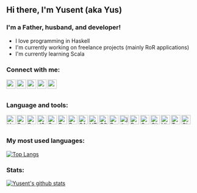 ## Hi there, I'm Yusent (aka Yus)

### I'm a Father, husband, and developer!
- I love programming in Haskell
- I'm currently working on freelance projects (mainly RoR applications)
- I'm currently learning Scala

### Connect with me:
[<img align="left" alt="yusent | Protonmail" width="24px" src="https://cdn.jsdelivr.net/npm/simple-icons@v3/icons/protonmail.svg" />](mailto:yusent@protonmail.com)
[<img align="left" alt="yusent | LinkedIn" width="24px" src="https://cdn.jsdelivr.net/npm/simple-icons@v3/icons/linkedin.svg" />](https://www.linkedin.com/in/yusent)
[<img align="left" alt="yusent | Hackerrank" width="24px" src="https://cdn.jsdelivr.net/npm/simple-icons@v3/icons/hackerrank.svg" />](https://www.hackerrank.com/yusent)
[<img align="left" alt="yusent | Twitter" width="24px" src="https://cdn.jsdelivr.net/npm/simple-icons@v3/icons/twitter.svg" />](https://twitter.com/yusent12)
[<img align="left" alt="yusent | Facebook" width="24px" src="https://cdn.jsdelivr.net/npm/simple-icons@v3/icons/facebook.svg" />](https://www.facebook.com/yusent)

<br /><br />

### Language and tools:
<img align="left" alt="Haskell language" width="24px" src="https://cdn.jsdelivr.net/npm/simple-icons@v3/icons/haskell.svg" />
<img align="left" alt="Ruby language" width="24px" src="https://cdn.jsdelivr.net/npm/simple-icons@v3/icons/ruby.svg" />
<img align="left" alt="Python language" width="24px" src="https://cdn.jsdelivr.net/npm/simple-icons@v3/icons/python.svg" />
<img align="left" alt="JS language" width="24px" src="https://cdn.jsdelivr.net/npm/simple-icons@v3/icons/javascript.svg" />
<img align="left" alt="Scala language" width="24px" src="https://cdn.jsdelivr.net/npm/simple-icons@v3/icons/scala.svg" />
<img align="left" alt="Ruby on Rails framework" width="24px" src="https://cdn.jsdelivr.net/npm/simple-icons@v3/icons/rubyonrails.svg" />
<img align="left" alt="React library" width="24px" src="https://cdn.jsdelivr.net/npm/simple-icons@v3/icons/react.svg" />
<img align="left" alt="SASS preprocessor" width="24px" src="https://cdn.jsdelivr.net/npm/simple-icons@v3/icons/sass.svg" />
<img align="left" alt="HTML" width="24px" src="https://cdn.jsdelivr.net/npm/simple-icons@v3/icons/html5.svg" />
<img align="left" alt="CSS" width="24px" src="https://cdn.jsdelivr.net/npm/simple-icons@v3/icons/css3.svg" />
<img align="left" alt="Bootstrap CSS framework" width="24px" src="https://cdn.jsdelivr.net/npm/simple-icons@v3/icons/bootstrap.svg" />
<img align="left" alt="jQuery" width="24px" src="https://cdn.jsdelivr.net/npm/simple-icons@v3/icons/jquery.svg" />
<img align="left" alt="PostgreSQL DB" width="24px" src="https://cdn.jsdelivr.net/npm/simple-icons@v3/icons/postgresql.svg" />
<img align="left" alt="GNU Bash" width="24px" src="https://cdn.jsdelivr.net/npm/simple-icons@v3/icons/gnubash.svg" />
<img align="left" alt="Git" width="24px" src="https://cdn.jsdelivr.net/npm/simple-icons@v3/icons/git.svg" />
<img align="left" alt="Vim" width="24px" src="https://cdn.jsdelivr.net/npm/simple-icons@v3/icons/vim.svg" />
<img align="left" alt="Travis CI" width="24px" src="https://cdn.jsdelivr.net/npm/simple-icons@v3/icons/travisci.svg" />
<img align="left" alt="Circle CI" width="24px" src="https://cdn.jsdelivr.net/npm/simple-icons@v3/icons/circleci.svg" />

<br /><br />

### My most used languages:
[![Top Langs](https://github-readme-stats.vercel.app/api/top-langs/?username=yusent&layout=compact&hide_title=true)](https://github.com/anuraghazra/github-readme-stats)

### Stats:
[![Yusent's github stats](https://github-readme-stats.vercel.app/api?username=yusent&show_icons=true&count_private=true&theme=dark&hide_title=true)](https://github.com/anuraghazra/github-readme-stats)
